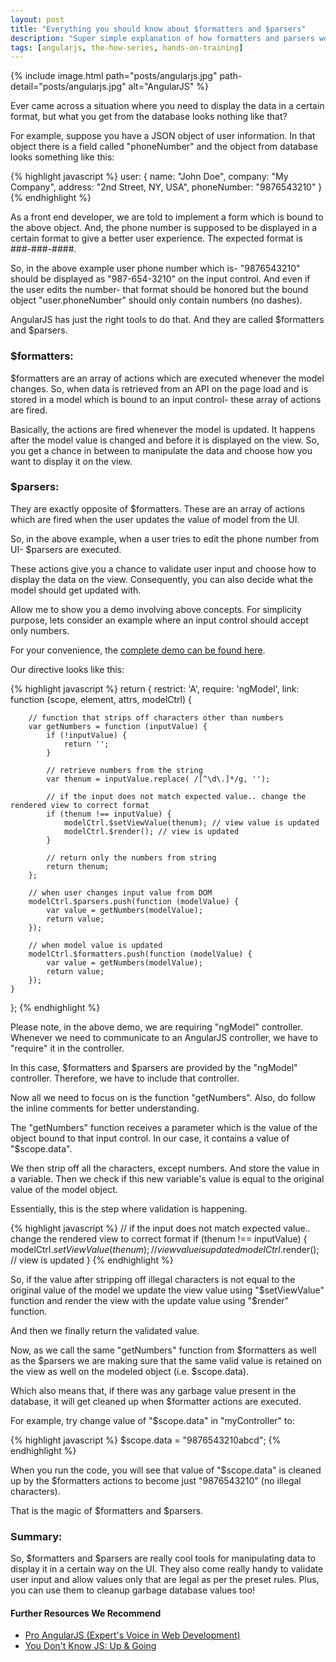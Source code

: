 ```yaml
---
layout: post
title: "Everything you should know about $formatters and $parsers"
description: "Super simple explanation of how formatters and parsers work in AngularJS. Learn to sanitize and validate your data with a simple example."
tags: [angularjs, the-how-series, hands-on-training]
---
```


{% include image.html path="posts/angularjs.jpg" path-detail="posts/angularjs.jpg" alt="AngularJS" %}



Ever came across a situation where you need to display the data in a certain format, but what you get from the database looks nothing like that? 

For example, suppose you have a JSON object of user information. In that object there is a field called "phoneNumber" and the object from database looks something like this:

{% highlight javascript %}
user: {
	name: "John Doe",
	company: "My Company",
	address: "2nd Street, NY, USA",
	phoneNumber: "9876543210"
}
{% endhighlight %}


As a front end developer, we are told to implement a form which is bound to the above object. And, the phone number is supposed to be displayed in a certain format to give a better user experience. The expected format is ###-###-####.

So, in the above example user phone number which is- "9876543210" should be displayed as "987-654-3210" on the input control. And even if the user edits the number- that format should be honored but the bound object "user.phoneNumber" should only contain numbers (no dashes).

AngularJS has just the right tools to do that. And they are called $formatters and $parsers.

### $formatters:
$formatters are an array of actions which are executed whenever the model changes. So, when data is retrieved from an API on the page load and is stored in a model which is bound to an input control- these array of actions are fired. 

Basically, the actions are fired whenever the model is updated. It happens after the model value is changed and before it is displayed on the view. So, you get a chance in between to manipulate the data and choose how you want to display it on the view.


### $parsers:
They are exactly opposite of $formatters. These are an array of actions which are fired when the user updates the value of model from the UI. 

So, in the above example, when a user tries to edit the phone number from UI- $parsers are executed.

These actions give you a chance to validate user input and choose how to display the data on the view. Consequently, you can also decide what the model should get updated with.

Allow me to show you a demo involving above concepts. For simplicity purpose, lets consider an example where an input control should accept only numbers.

For your convenience, the [complete demo can be found here](http://codepen.io/sharduul/pen/PbdPYx).


Our directive looks like this:


{% highlight javascript %}
return {
	restrict: 'A',
	require: 'ngModel',
	link: function (scope, element, attrs, modelCtrl) {

		// function that strips off characters other than numbers
		var getNumbers = function (inputValue) {
			if (!inputValue) {
				return '';
			}

			// retrieve numbers from the string
			var thenum = inputValue.replace( /[^\d\.]*/g, '');
		   
			// if the input does not match expected value.. change the rendered view to correct format
			if (thenum !== inputValue) {
				modelCtrl.$setViewValue(thenum); // view value is updated
				modelCtrl.$render(); // view is updated
			}
		
			// return only the numbers from string
			return thenum;
		};

		// when user changes input value from DOM
		modelCtrl.$parsers.push(function (modelValue) {
			var value = getNumbers(modelValue);
			return value;
		});

		// when model value is updated
		modelCtrl.$formatters.push(function (modelValue) {
			var value = getNumbers(modelValue);
			return value;
		});
	}
};
{% endhighlight %}

Please note, in the above demo, we are requiring "ngModel" controller. Whenever we need to communicate to an AngularJS controller, we have to "require" it in the controller.

In this case, $formatters and $parsers are provided by the "ngModel" controller. Therefore, we have to include that controller.

Now all we need to focus on is the function "getNumbers". Also, do follow the inline comments for better understanding.

The "getNumbers" function receives a parameter which is the value of the object bound to that input control. In our case, it contains a value of "$scope.data".

We then strip off all the characters, except numbers. And store the value in a variable. Then we check if this new variable's value is equal to the original value of the model object. 

Essentially, this is the step where validation is happening. 


{% highlight javascript %}
// if the input does not match expected value.. change the rendered view to correct format
if (thenum !== inputValue) {
	modelCtrl.$setViewValue(thenum); // view value is updated
	modelCtrl.$render(); // view is updated
}
{% endhighlight %}

So, if the value after stripping off illegal characters is not equal to the original value of the model we update the view value using "$setViewValue" function and render the view with the update value using "$render" function.

And then we finally return the validated value.

Now, as we call the same "getNumbers" function from $formatters as well as the $parsers we are making sure that the same valid value is retained on the view as well on the modeled object (i.e. $scope.data).

Which also means that, if there was any garbage value present in the database, it will get cleaned up when $formatter actions are executed. 

For example, try change value of "$scope.data" in "myController" to:

{% highlight javascript %}
$scope.data = "9876543210abcd";
{% endhighlight %}

When you run the code, you will see that value of "$scope.data" is cleaned up by the $formatters actions to become just "9876543210" (no illegal characters).

That is the magic of $formatters and $parsers.


### Summary:
So, $formatters and $parsers are really cool tools for manipulating data to display it in a certain way on the UI. They also come really handy to validate user input and allow values only that are legal as per the preset rules. Plus, you can use them to cleanup garbage database values too!



#### Further Resources We Recommend

- [Pro AngularJS (Expert's Voice in Web Development)](https://amzn.to/36F6N8v)
- [You Don't Know JS: Up & Going](https://amzn.to/2u8YuVt)